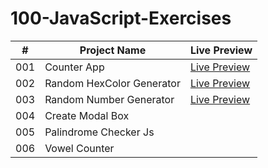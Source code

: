 # 100-JavaScript-Exercises

| #   | Project Name              | Live Preview                                                                                                                      |
| --- | ------------------------- | --------------------------------------------------------------------------------------------------------------------------------- |
| 001 | Counter App               | [Live Preview](https://devmohamedelshazly.github.io/100-JavaScript-Exercises/001-Counter-App)               |
| 002 | Random HexColor Generator | [Live Preview](https://github.com/DevMohamedElshazly/100-JavaScript-Exercises/002-Random-HexColor-Generator) |
| 003 | Random Number Generator   | [Live Preview](https://github.com/DevMohamedElshazly/100-JavaScript-Exercises/003-Random-Number-Generator)   |
| 004 | Create Modal Box          |                                                                                                                                   |
| 005 | Palindrome Checker Js     |                                                                                                                                   |
| 006 | Vowel Counter             |                                                                                                                                   |
